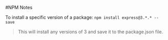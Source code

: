 #NPM Notes

To install a specific version of a package: ``npm install express@3.*.* --save``
>This will install any versions of 3 and save it to the package.json file.